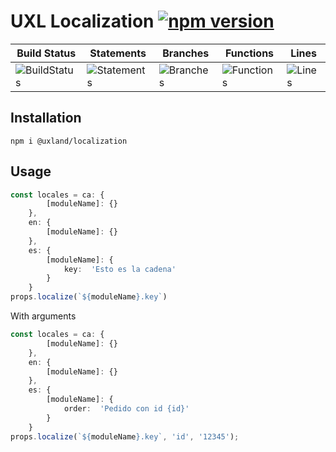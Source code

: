 # UXL Localization [![npm version](https://badge.fury.io/js/%40uxland%2Flocalization.svg)](https://badge.fury.io/js/%40uxland%2Flocalization)

| Build Status                                    | Statements                                    | Branches                                  | Functions                                   | Lines                               |
| ----------------------------------------------- | --------------------------------------------- | ----------------------------------------- | ------------------------------------------- | ----------------------------------- |
| ![BuildStatus](#buildstatus# 'Building Status') | ![Statements](https://img.shields.io/badge/Coverage-100%25-brightgreen.svg 'Make me better!') | ![Branches](https://img.shields.io/badge/Coverage-92.31%25-brightgreen.svg 'Make me better!') | ![Functions](https://img.shields.io/badge/Coverage-100%25-brightgreen.svg 'Make me better!') | ![Lines](https://img.shields.io/badge/Coverage-100%25-brightgreen.svg 'Make me better!') |

## Installation

`npm i @uxland/localization`

## Usage

```typescript
const locales = ca: {
		[moduleName]: {}
	},
	en: {
		[moduleName]: {}
	},
	es: {
        [moduleName]: {
            key:  'Esto es la cadena'
        }
    }
props.localize(`${moduleName}.key`)
```

With arguments

```typescript
const locales = ca: {
		[moduleName]: {}
	},
	en: {
		[moduleName]: {}
	},
	es: {
        [moduleName]: {
            order:  'Pedido con id {id}'
        }
    }
props.localize(`${moduleName}.key`, 'id', '12345');
```
